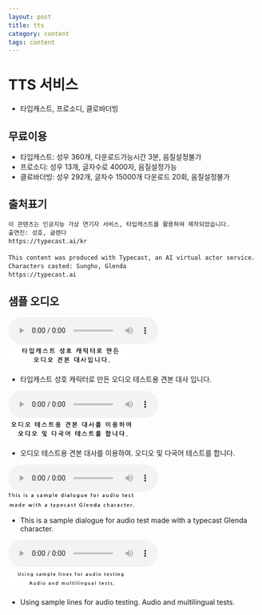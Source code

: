 ```yaml
---
layout: post
title: tts
category: content
tags: content
---
```

# TTS 서비스
* 타입캐스트, 프로소디, 클로바더빙

## 무료이용
* 타입캐스트: 성우 360개, 다운로드가능시간 3분, 음질설정불가
* 프로소디: 성우 13개, 글자수로 4000자, 음질설정가능
* 클로바더빙: 성우 292개, 글자수 15000개 다운로드 20회, 음질설정불가

## 출처표기
```markdown
이 콘텐츠는 인공지능 가상 연기자 서비스, 타입캐스트를 활용하여 제작되었습니다.
출연진: 성호, 글렌다
https://typecast.ai/kr

This content was produced with Typecast, an AI virtual actor service.
Characters casted: Sungho, Glenda
https://typecast.ai
```

## 샘플 오디오
<audio controls><source src="/file/mp3/sample_script_kr_1.mp3"></audio>
<img src="/file/png/sample_subtitle_kr1.png" width="50%" />
* 타입캐스트 성호 캐릭터로 만든 오디오 테스트용 견본 대사 입니다.

<audio controls><source src="/file/mp3/sample_script_kr_2.mp3"></audio>
<img src="/file/png/sample_subtitle_kr2.png" width="50%" />
* 오디오 테스트용 견본 대사를 이용하여. 오디오 및 다국어 테스트를 합니다.

<audio controls><source src="/file/mp3/sample_script_en_1.mp3"></audio>
<img src="/file/png/sample_subtitle_en1.png" width="50%" />
* This is a sample dialogue for audio test made with a typecast Glenda character.

<audio controls><source src="/file/mp3/sample_script_en_2.mp3"></audio>
<img src="/file/png/sample_subtitle_en2.png" width="50%" />
* Using sample lines for audio testing. Audio and multilingual tests.
